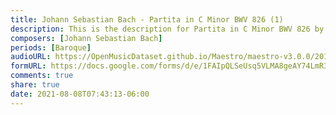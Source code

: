 ```yaml
---
title: Johann Sebastian Bach - Partita in C Minor BWV 826 (1)
description: This is the description for Partita in C Minor BWV 826 by Johann Sebastian Bach
composers: [Johann Sebastian Bach]
periods: [Baroque]
audioURL: https://OpenMusicDataset.github.io/Maestro/maestro-v3.0.0/2014/MIDI-UNPROCESSED_06-08_R1_2014_MID--AUDIO_07_R1_2014_wav--2.midi
formURL: https://docs.google.com/forms/d/e/1FAIpQLSeUsq5VLMA8geAY74LmR3ZMI4Efh6E27XJYhM7OMJXT9Q08mg/viewform
comments: true
share: true
date: 2021-08-08T07:43:13-06:00
---
```

